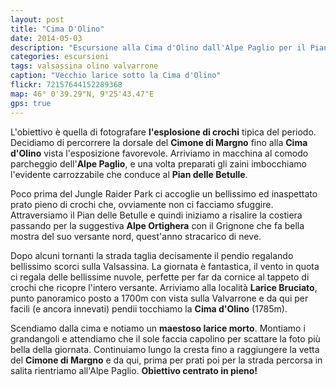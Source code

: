 ```yaml
---
layout: post
title: "Cima D'Olino"
date: 2014-05-03
description: "Escursione alla Cima d'Olino dall'Alpe Paglio per il Pian delle Betulle e l'Alpe Ortighera"
categories: escursioni
tags: valsassina olino valvarrone
caption: "Vecchio larice sotto la Cima d'Olino"
flickr: 72157644152289368
map: 46° 0'39.29"N, 9°25'43.47"E
gps: true
---
```


L'obiettivo è quella di fotografare **l'esplosione di crochi** tipica del periodo. Decidiamo di percorrere la dorsale del **Cimone di Margno** fino alla **Cima d'Olino** vista l'esposizione favorevole. Arriviamo in macchina al comodo parcheggio dell'**Alpe Paglio**, e una volta preparati gli zaini imbocchiamo l'evidente carrozzabile che conduce al **Pian delle Betulle**.

Poco prima del Jungle Raider Park ci accoglie un bellissimo ed inaspettato prato pieno di crochi che, ovviamente non ci facciamo sfuggire. Attraversiamo il Pian delle Betulle e quindi iniziamo a risalire la costiera passando per la suggestiva **Alpe Ortighera** con il Grignone che fa bella mostra del suo versante nord, quest'anno stracarico di neve.

Dopo alcuni tornanti la strada taglia decisamente il pendio regalando bellissimo scorci sulla Valsassina. La giornata è fantastica, il vento in quota ci regala delle bellissime nuvole, perfette per far da cornice al tappeto di crochi che ricopre l'intero versante. Arriviamo alla località **Larice Bruciato**, punto panoramico posto a 1700m con vista sulla Valvarrone e da qui per facili (e ancora innevati) pendii tocchiamo la **Cima d'Olino** (1785m).

Scendiamo dalla cima e notiamo un **maestoso larice morto**. Montiamo i grandangoli e attendiamo che il sole faccia capolino per scattare la foto più bella della giornata. Continuiamo lungo la cresta fino a raggiungere la vetta del **Cimone di Margno** e da qui, prima per prati poi per la strada percorsa in salita rientriamo all'Alpe Paglio. **Obiettivo centrato in pieno!**